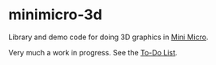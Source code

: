 # minimicro-3d
Library and demo code for doing 3D graphics in [Mini Micro](https://miniscript.org/MiniMicro).

Very much a work in progress.  See the [To-Do List](ToDo.md).

